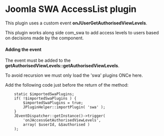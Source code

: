 Joomla SWA AccessList plugin
==================

This plugin uses a custom event **onJUserGetAuthorisedViewLevels**.

This plugin works along side com_swa to add access levels to users based on decisions made by the component.

#### Adding the event

The event must be added to the **getAuthorisedViewLevels::getAuthorisedViewLevels**.

To avoid recursion we must only load the 'swa' plugins ONCe here.

Add the following code just before the return of the method:

		static $importedSwaPlugins;
		if( !$importedSwaPlugins ) {
			$importedSwaPlugins = true;
			JPluginHelper::importPlugin( 'swa' );
		}
		JEventDispatcher::getInstance()->trigger(
			'onJAccessGetAuthorisedViewLevels',
			array( $userId, &$authorised )
		);